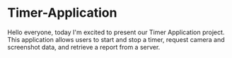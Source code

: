 # Timer-Application
 Hello everyone, today I'm excited to present our Timer Application project. This application allows users to start and stop a timer, request camera and screenshot data, and retrieve a report from a server.
